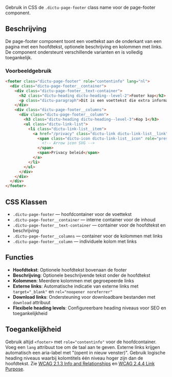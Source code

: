 Gebruik in CSS de `.dictu-page-footer` class name voor de page-footer component.

## Beschrijving
De page-footer component toont een voettekst aan de onderkant van een pagina met een hoofdtekst, optionele beschrijving en kolommen met links. De component ondersteunt verschillende varianten en is volledig toegankelijk.

### Voorbeeldgebruik
```html
<footer class="dictu-page-footer" role="contentinfo" lang="nl">
  <div class="dictu-page-footer__container">
    <div class="dictu-page-footer__text-container">
      <h2 class="dictu-heading dictu-heading--level-2">Footer kop</h2>
      <p class="dictu-paragraph">Dit is een voettekst die extra informatie biedt.</p>
    </div>
    <div class="dictu-page-footer__columns">
      <div class="dictu-page-footer__column">
        <h3 class="dictu-heading dictu-heading--level-3">Kop 1</h3>
        <ul class="dictu-link-list">
          <li class="dictu-link-list__item">
            <a href="/privacy" class="dictu-link dictu-link-list__link" title="Lees ons privacy beleid">
              <span class="dictu-icon dictu-link-list__icon" role="presentation">
                <!-- Arrow icon SVG -->
              </span>
              <span>Privacy beleid</span>
            </a>
          </li>
        </ul>
      </div>
    </div>
  </div>
</footer>
```

## CSS Klassen
- `.dictu-page-footer` — hoofdcontainer voor de voettekst
- `.dictu-page-footer__container` — interne container voor de inhoud
- `.dictu-page-footer__text-container` — container voor de hoofdtekst en beschrijving
- `.dictu-page-footer__columns` — container voor de kolommen met links
- `.dictu-page-footer__column` — individuele kolom met links

## Functies
- **Hoofdtekst**: Optionele hoofdtekst bovenaan de footer
- **Beschrijving**: Optionele beschrijvende tekst onder de hoofdtekst
- **Kolommen**: Meerdere kolommen met gegroepeerde links
- **Externe links**: Automatische indicatie van externe links met `target="_blank"` en `rel="noopener noreferrer"`
- **Download links**: Ondersteuning voor downloadbare bestanden met `download` attribuut
- **Flexibele heading levels**: Configureerbare heading niveaus voor SEO en toegankelijkheid

## Toegankelijkheid
Gebruik altijd `<footer>` met `role="contentinfo"` voor de hoofdcontainer. Voeg een `lang` attribuut toe om de taal aan te geven. Externe links krijgen automatisch een aria-label met "(opent in nieuw venster)". Gebruik logische heading niveaus waarbij kolomtitels één niveau hoger zijn dan de hoofdtekst. Zie [WCAG 2.1.3 Info and Relationships](https://www.w3.org/WAI/WCAG21/Understanding/info-and-relationships.html) en [WCAG 2.4.4 Link Purpose](https://www.w3.org/WAI/WCAG21/Understanding/link-purpose-in-context.html).
